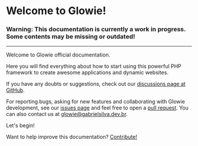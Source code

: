 # Welcome to Glowie!
<h3>
Warning: This documentation is currently a work in progress. Some contents may be missing or outdated!
</h3>

<hr>

Welcome to Glowie official documentation.

Here you will find everything about how to start using this powerful PHP framework to create awesome applications and dynamic websites.

If you have any doubts or suggestions, check out our [discussions page at GitHub](https://github.com/glowieframework/glowie/discussions).

For reporting bugs, asking for new features and collaborating with Glowie development, see our [issues page](https://github.com/glowieframework/glowie/issues) and feel free to open a [pull request](https://github.com/glowieframework/glowie/pulls). You can also contact us at [glowie@gabrielsilva.dev.br](mailto:contato@gabrielsilva.dev.br).

Let's begin!

Want to help improve this documentation? [Contribute!](https://github.com/glowieframework/glowie-website/tree/main/documentation)